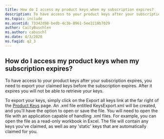 ```yaml
---
title: How do I access my product keys when my subscription expires?
description: To have access to your product keys after your subscription expires, you need to export your claimed keys before the subscription...
ms.topic: include
ms.assetid: 73342d98-bedb-4c3b-8961-5ee2210b7029
author: CaityBuschlen
ms.author: cabuschl
ms.date: 4/3/2020
ms.faqid: q2_3
---
```


## How do I access my product keys when my subscription expires?

To have access to your product keys after your subscription expires, you need to export your claimed keys before the subscription expires. After it expires you will not be able to retrieve your keys.

To export your keys, simply click on the Export all keys link at the far right of the [Product Keys](https://my.visualstudio.com/ProductKeys) page. An .xml file entitled KeysExport.xml will be created, and you'll have the option to open or save the file. You will need to open the file with an application capable of handling .xml files. For example, you can open the file as a read-only workbook in Excel. The file will contain any keys you've claimed, as well as any \'static\' keys that are automatically claimed for you.
